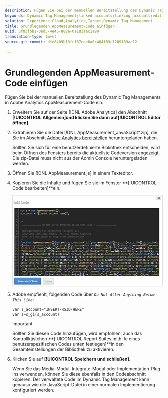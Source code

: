 ```yaml
---
description: Fügen Sie bei der manuellen Bereitstellung des Dynamic Tag Managements in Adobe Analytics AppMeasurement-Code ein.
keywords: Dynamic Tag Management;linked accounts;linking accounts;edit code;appmeasurement;appmeasurement code
solution: Experience Cloud,Analytics,Target,Dynamic Tag Management
title: Grundlegenden AppMeasurement-Code einfügen
uuid: 3f83fbb1-3ed5-4e45-888a-0a183aac1a90
translation-type: tm+mt
source-git-commit: dfe8409b13fcf67eae6a0c404f83c1209f89ae12

---
```



# Grundlegenden AppMeasurement-Code einfügen

Fügen Sie bei der manuellen Bereitstellung des Dynamic Tag Managements in Adobe Analytics AppMeasurement-Code ein.

1. Erweitern Sie auf der Seite [!DNL Adobe Analytics] den Abschnitt **[!UICONTROL Allgemein]**und klicken Sie dann auf**[!UICONTROL  Editor öffnen]**.
1. Extrahieren Sie die Datei [!DNL AppMeasurement_JavaScript*.zip], die Sie im Abschnitt [Adobe Analytics bereitstellen](/help/implement/other/dtm/t-analytics-deploy.md) heruntergeladen haben.

   Sollten Sie sich für eine benutzerdefinierte Bibliothek entscheiden, wird beim Öffnen des Fensters bereits die aktuellste Codeversion angezeigt. Die zip-Datei muss nicht aus der Admin Console heruntergeladen werden.
1. Öffnen Sie [!DNL AppMeasurement.js] in einem Texteditor.
1. Kopieren Sie die Inhalte und fügen Sie sie im Fenster **[!UICONTROL Code bearbeiten]**ein.

   ![](assets/edit-code.png)

1. Adobe empfiehlt, folgenden Code über *`Do Not Alter Anything Below This Line`*:

   ```
   var s_account="INSERT-RSID-HERE"
   var s=s_gi(s_account)
   ```

   >[!IMPORTANT]
   >
   >Sollten Sie diesen Code hinzufügen, wird empfohlen, auch das Kontrollkästchen **[!UICONTROL Report Suites mithilfe eines benutzerspezifischen Codes unten festlegen]**in den Gesamteinstellungen der Bibliothek zu aktivieren.

1. Klicken Sie auf **[!UICONTROL Speichern und schließen]**.

   Wenn Sie das Media-Modul, Integrate-Modul oder Implementation-Plug-ins verwenden, können Sie diese ebenfalls in den Codeabschnitt kopieren. Der verwaltete Code im Dynamic Tag Management kann genauso wie die JavaScript-Datei in einer normalen Implementierung konfiguriert werden.

